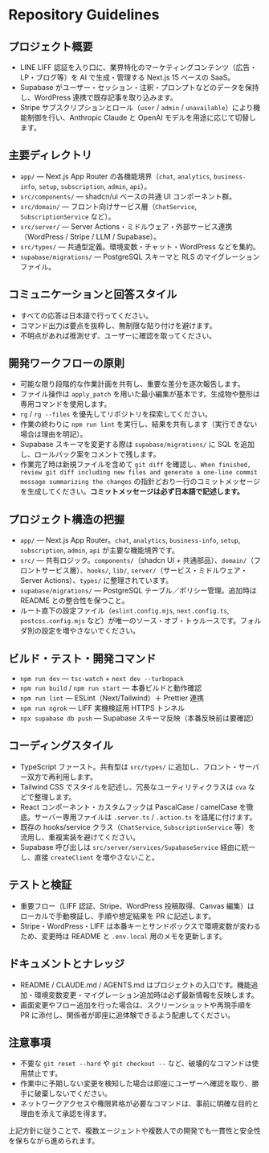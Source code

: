 # Repository Guidelines

## プロジェクト概要

- LINE LIFF 認証を入り口に、業界特化のマーケティングコンテンツ（広告・LP・ブログ等）を AI で生成・管理する Next.js 15 ベースの SaaS。
- Supabase がユーザー・セッション・注釈・プロンプトなどのデータを保持し、WordPress 連携で既存記事を取り込みます。
- Stripe サブスクリプションとロール（`user` / `admin` / `unavailable`）により機能制御を行い、Anthropic Claude と OpenAI モデルを用途に応じて切替します。

## 主要ディレクトリ

- `app/` — Next.js App Router の各機能境界（`chat`, `analytics`, `business-info`, `setup`, `subscription`, `admin`, `api`）。
- `src/components/` — shadcn/ui ベースの共通 UI コンポーネント群。
- `src/domain/` — フロント向けサービス層（`ChatService`, `SubscriptionService` など）。
- `src/server/` — Server Actions・ミドルウェア・外部サービス連携（WordPress / Stripe / LLM / Supabase）。
- `src/types/` — 共通型定義。環境変数・チャット・WordPress などを集約。
- `supabase/migrations/` — PostgreSQL スキーマと RLS のマイグレーションファイル。

## コミュニケーションと回答スタイル

- すべての応答は日本語で行ってください。
- コマンド出力は要点を抜粋し、無制限な貼り付けを避けます。
- 不明点があれば推測せず、ユーザーに確認を取ってください。

## 開発ワークフローの原則

- 可能な限り段階的な作業計画を共有し、重要な差分を逐次報告します。
- ファイル操作は `apply_patch` を用いた最小編集が基本です。生成物や整形は専用コマンドを使用します。
- `rg` / `rg --files` を優先してリポジトリを探索してください。
- 作業の終わりに `npm run lint` を実行し、結果を共有します（実行できない場合は理由を明記）。
- Supabase スキーマを変更する際は `supabase/migrations/` に SQL を追加し、ロールバック案をコメントで残します。
- 作業完了時は新規ファイルを含めて `git diff` を確認し、`When finished, review git diff including new files and generate a one-line commit message summarizing the changes` の指針どおり一行のコミットメッセージを生成してください。**コミットメッセージは必ず日本語で記述します。**

## プロジェクト構造の把握

- `app/` ― Next.js App Router。`chat`, `analytics`, `business-info`, `setup`, `subscription`, `admin`, `api` が主要な機能境界です。
- `src/` ― 共有ロジック。`components/`（shadcn UI + 共通部品）、`domain/`（フロントサービス層）、`hooks/`, `lib/`, `server/`（サービス・ミドルウェア・Server Actions）、`types/` に整理されています。
- `supabase/migrations/` ― PostgreSQL テーブル／ポリシー管理。追加時は README との整合性を保つこと。
- ルート直下の設定ファイル（`eslint.config.mjs`, `next.config.ts`, `postcss.config.mjs` など）が唯一のソース・オブ・トゥルースです。フォルダ別の設定を増やさないでください。

## ビルド・テスト・開発コマンド

- `npm run dev` ― `tsc-watch` + `next dev --turbopack`
- `npm run build` / `npm run start` ― 本番ビルドと動作確認
- `npm run lint` ― ESLint（Next/Tailwind）＋ Prettier 連携
- `npm run ngrok` ― LIFF 実機検証用 HTTPS トンネル
- `npx supabase db push` ― Supabase スキーマ反映（本番反映前は要確認）

## コーディングスタイル

- TypeScript ファースト。共有型は `src/types/` に追加し、フロント・サーバー双方で再利用します。
- Tailwind CSS でスタイルを記述し、冗長なユーティリティクラスは `cva` などで整理します。
- React コンポーネント・カスタムフックは PascalCase / camelCase を徹底。サーバー専用ファイルは `.server.ts` / `.action.ts` を語尾に付けます。
- 既存の hooks/service クラス（`ChatService`, `SubscriptionService` 等）を流用し、重複実装を避けてください。
- Supabase 呼び出しは `src/server/services/SupabaseService` 経由に統一し、直接 `createClient` を増やさないこと。

## テストと検証

- 重要フロー（LIFF 認証、Stripe、WordPress 投稿取得、Canvas 編集）はローカルで手動検証し、手順や想定結果を PR に記述します。
- Stripe・WordPress・LIFF は本番キーとサンドボックスで環境変数が変わるため、変更時は README と `.env.local` 用のメモを更新します。

## ドキュメントとナレッジ

- README / CLAUDE.md / AGENTS.md はプロジェクトの入口です。機能追加・環境変数変更・マイグレーション追加時は必ず最新情報を反映します。
- 画面変更やフロー追加を行った場合は、スクリーンショットや再現手順を PR に添付し、関係者が即座に追体験できるよう配慮してください。

## 注意事項

- 不要な `git reset --hard` や `git checkout --` など、破壊的なコマンドは使用禁止です。
- 作業中に予期しない変更を検知した場合は即座にユーザーへ確認を取り、勝手に破棄しないでください。
- ネットワークアクセスや権限昇格が必要なコマンドは、事前に明確な目的と理由を添えて承認を得ます。

上記方針に従うことで、複数エージェントや複数人での開発でも一貫性と安全性を保ちながら進められます。
